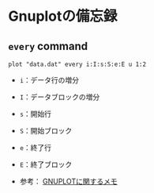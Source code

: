 # Gnuplotの備忘録

## `every` command

```gnuplot
plot "data.dat" every i:I:s:S:e:E u 1:2
```

- `i`：データ行の増分
- `I`：データブロックの増分
- `s`：開始行
- `S`：開始ブロック
- `e`：終了行
- `E`：終了ブロック

- 参考： [GNUPLOTに関するメモ](http://www.kusastro.kyoto-u.ac.jp/~moritani/etc/memo/gnuplot_memo.html)
